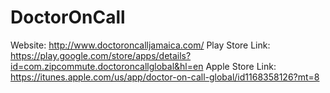 # DoctorOnCall

Website: http://www.doctoroncalljamaica.com/
Play Store Link: https://play.google.com/store/apps/details?id=com.zipcommute.doctoroncallglobal&hl=en
Apple Store Link: https://itunes.apple.com/us/app/doctor-on-call-global/id1168358126?mt=8
